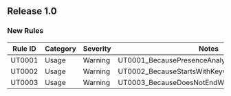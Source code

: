 ## Release 1.0

### New Rules

 Rule ID | Category | Severity | Notes                                           
---------|----------|----------|-------------------------------------------------
 UT0001  | Usage    | Warning  | UT0001_BecausePresenceAnalyzer                  
 UT0002  | Usage    | Warning  | UT0002_BecauseStartsWithKeywordAnalyzer         
 UT0003  | Usage    | Warning  | UT0003_BecauseDoesNotEndWithPunctuationAnalyzer 
